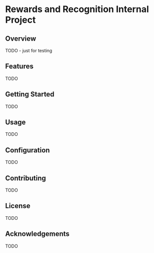 # Rewards and Recognition Internal Project
## Overview
TODO - just for testing

## Features
TODO

## Getting Started
TODO

## Usage
TODO

## Configuration
TODO

## Contributing
TODO

## License
TODO

## Acknowledgements
TODO

